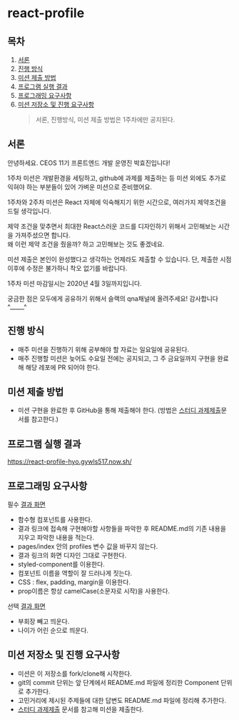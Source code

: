 # react-profile

## 목차

1. [서론](#서론)
2. [진행 방식](#진행-방식)
3. [미션 제출 방법](#미션-제출-방법)
4. [프로그램 실행 결과](#프로그램-실행-결과)
5. [프로그래밍 요구사항](#프로그래밍-요구사항)
6. [미션 저장소 및 진행 요구사항](#미션-저장소-및-진행-요구사항)
   > 서론, 진행방식, 미션 제출 방법은 1주차에만 공지된다.

## 서론

안녕하세요. CEOS 11기 프론트엔드 개발 운영진 박효진입니다!

1주차 미션은 개발환경을 세팅하고, github에 과제를 제출하는 등 미션 외에도 추가로 익혀야 하는 부분들이 있어 가벼운 미션으로 준비했어요.

1주차와 2주차 미션은 React 자체에 익숙해지기 위한 시간으로, 여러가지 제약조건을 드릴 생각입니다.

제약 조건을 맞추면서 최대한 React스러운 코드를 디자인하기 위해서 고민해보는 시간을 가져주셨으면 합니다.<br>
왜 이런 제약 조건을 줬을까? 하고 고민해보는 것도 좋겠네요.

미션 제출은 본인이 완성했다고 생각하는 언제라도 제출할 수 있습니다. 단, 제출한 시점 이후에 수정은 불가하니 착오 없기를 바랍니다.

1주차 미션 마감일시는 2020년 4월 3일까지입니다.

궁금한 점은 모두에게 공유하기 위해서 슬랙의 qna채널에 올려주세요! 감사합니다 ^\_\_\_\_\_^

## 진행 방식

- 매주 미션을 진행하기 위해 공부해야 할 자료는 일요일에 공유된다.
- 매주 진행할 미션은 늦어도 수요일 전에는 공지되고, 그 주 금요일까지 구현을 완료해 해당 레포에 PR 되어야 한다.

## 미션 제출 방법

- 미션 구현을 완료한 후 GitHub을 통해 제출해야 한다. (방법은 [스터디 과제제출](../how-to-submit/README.md)문서를 참고한다.)

## 프로그램 실행 결과

https://react-profile-hyo.gywls517.now.sh/

## 프로그래밍 요구사항

필수 
[결과 화면](https://react-profile-hyo-uqq2t35ex.now.sh/)

- 함수형 컴포넌트를 사용한다.
- 결과 링크에 접속해 구현해야할 사항들을 파악한 후 README.md의 기존 내용을 지우고 파악한 내용을 적는다.
- pages/index 안의 profiles 변수 값을 바꾸지 않는다.
- 결과 링크의 화면 디자인 그대로 구현한다.
- styled-component를 이용한다.
- 컴포넌트 이름을 역할이 잘 드러나게 짓는다.
- CSS : flex, padding, margin을 이용한다.
- prop이름은 항상 camelCase(소문자로 시작)을 사용한다.

선택
[결과 화면](https://react-profile-hyo.gywls517.now.sh/)

- 부회장 빼고 띄운다.
- 나이가 어린 순으로 띄운다.

## 미션 저장소 및 진행 요구사항

- 미션은 이 저장소를 fork/clone해 시작한다.
- git의 commit 단위는 앞 단계에서 README.md 파일에 정리한 Component 단위로 추가한다.
- 고민거리에 제시된 주제들에 대한 답변도 README.md 파일에 정리해 추가한다.
- [스터디 과제제출](../how-to-submit/README.md) 문서를 참고해 미션을 제출한다.
